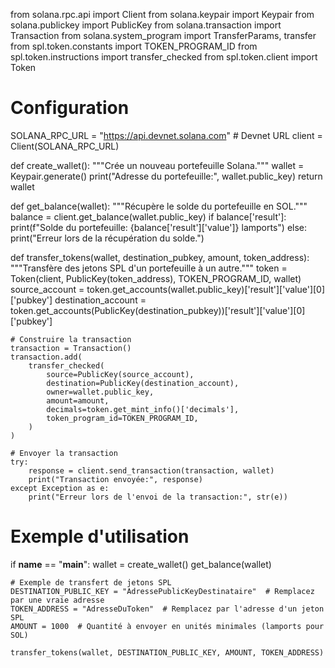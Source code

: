 from solana.rpc.api import Client
from solana.keypair import Keypair
from solana.publickey import PublicKey
from solana.transaction import Transaction
from solana.system_program import TransferParams, transfer
from spl.token.constants import TOKEN_PROGRAM_ID
from spl.token.instructions import transfer_checked
from spl.token.client import Token

# Configuration
SOLANA_RPC_URL = "https://api.devnet.solana.com"  # Devnet URL
client = Client(SOLANA_RPC_URL)

def create_wallet():
    """Crée un nouveau portefeuille Solana."""
    wallet = Keypair.generate()
    print("Adresse du portefeuille:", wallet.public_key)
    return wallet

def get_balance(wallet):
    """Récupère le solde du portefeuille en SOL."""
    balance = client.get_balance(wallet.public_key)
    if balance['result']:
        print(f"Solde du portefeuille: {balance['result']['value']} lamports")
    else:
        print("Erreur lors de la récupération du solde.")

def transfer_tokens(wallet, destination_pubkey, amount, token_address):
    """Transfère des jetons SPL d'un portefeuille à un autre."""
    token = Token(client, PublicKey(token_address), TOKEN_PROGRAM_ID, wallet)
    source_account = token.get_accounts(wallet.public_key)['result']['value'][0]['pubkey']
    destination_account = token.get_accounts(PublicKey(destination_pubkey))['result']['value'][0]['pubkey']
    
    # Construire la transaction
    transaction = Transaction()
    transaction.add(
        transfer_checked(
            source=PublicKey(source_account),
            destination=PublicKey(destination_account),
            owner=wallet.public_key,
            amount=amount,
            decimals=token.get_mint_info()['decimals'],
            token_program_id=TOKEN_PROGRAM_ID,
        )
    )

    # Envoyer la transaction
    try:
        response = client.send_transaction(transaction, wallet)
        print("Transaction envoyée:", response)
    except Exception as e:
        print("Erreur lors de l'envoi de la transaction:", str(e))

# Exemple d'utilisation
if __name__ == "__main__":
    wallet = create_wallet()
    get_balance(wallet)

    # Exemple de transfert de jetons SPL
    DESTINATION_PUBLIC_KEY = "AdressePublicKeyDestinataire"  # Remplacez par une vraie adresse
    TOKEN_ADDRESS = "AdresseDuToken"  # Remplacez par l'adresse d'un jeton SPL
    AMOUNT = 1000  # Quantité à envoyer en unités minimales (lamports pour SOL)

    transfer_tokens(wallet, DESTINATION_PUBLIC_KEY, AMOUNT, TOKEN_ADDRESS)
